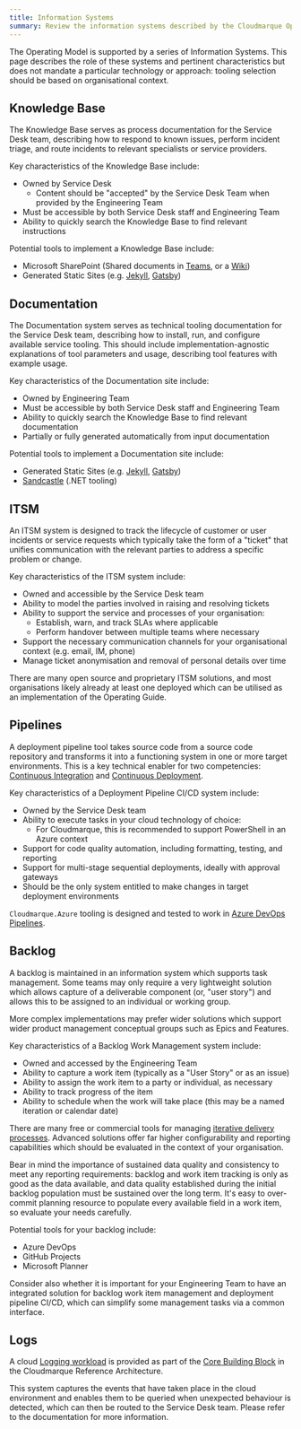 ```yaml
---
title: Information Systems
summary: Review the information systems described by the Cloudmarque Operating Guide alongside selection guidance and characteristics.
---
```

The Operating Model is supported by a series of Information Systems. This page describes the role of these systems and pertinent characteristics but does not mandate a particular technology or approach: tooling selection should be based on organisational context.

## Knowledge Base
The Knowledge Base serves as process documentation for the Service Desk team, describing how to respond to known issues, perform incident triage, and route incidents to relevant specialists or service providers.

Key characteristics of the Knowledge Base include:

 - Owned by Service Desk
    - Content should be "accepted" by the Service Desk Team when provided by the Engineering Team
 - Must be accessible by both Service Desk staff and Engineering Team
 - Ability to quickly search the Knowledge Base to find relevant instructions

Potential tools to implement a Knowledge Base include:

 - Microsoft SharePoint (Shared documents in [Teams](https://www.microsoft.com/en-gb/microsoft-365/microsoft-teams/group-chat-software), or a [Wiki](https://support.office.com/en-gb/article/create-and-edit-a-wiki-dc64f9c2-d1a2-44b5-ac59-b9d535551a32))
 - Generated Static Sites (e.g. [Jekyll](https://jekyllrb.com/), [Gatsby](https://www.gatsbyjs.org/))

## Documentation
The Documentation system serves as technical tooling documentation for the Service Desk team, describing how to install, run, and configure available service tooling. This should include implementation-agnostic explanations of tool parameters and usage, describing tool features with example usage.

Key characteristics of the Documentation site include:

 - Owned by Engineering Team
 - Must be accessible by both Service Desk staff and Engineering Team
 - Ability to quickly search the Knowledge Base to find relevant documentation
 - Partially or fully generated automatically from input documentation

Potential tools to implement a Documentation site include:

 - Generated Static Sites (e.g. [Jekyll](https://jekyllrb.com/), [Gatsby](https://www.gatsbyjs.org/))
 - [Sandcastle](https://www.red-gate.com/simple-talk/dotnet/net-tools/taming-sandcastle-a-net-programmers-guide-to-documenting-your-code/) (.NET tooling)

## ITSM
An ITSM system is designed to track the lifecycle of customer or user incidents or service requests which typically take the form of a "ticket" that unifies communication with the relevant parties to address a specific problem or change.

Key characteristics of the ITSM system include:

 - Owned and accessible by the Service Desk team
 - Ability to model the parties involved in raising and resolving tickets
 - Ability to support the service and processes of your organisation:
    - Establish, warn, and track SLAs where applicable
    - Perform handover between multiple teams where necessary
 - Support the necessary communication channels for your organisational context (e.g. email, IM, phone)
 - Manage ticket anonymisation and removal of personal details over time

There are many open source and proprietary ITSM solutions, and most organisations likely already at least one deployed which can be utilised as an implementation of the Operating Guide.

## Pipelines
A deployment pipeline tool takes source code from a source code repository and transforms it into a functioning system in one or more target environments. This is a key technical enabler for two competencies: [Continuous Integration](/cloudmarque/operations/competencies/ci.html) and [Continuous Deployment](/cloudmarque/operations/competencies/ci.html).

Key characteristics of a Deployment Pipeline CI/CD system include:

 - Owned by the Service Desk team
 - Ability to execute tasks in your cloud technology of choice:
    - For Cloudmarque, this is recommended to support PowerShell in an Azure context
 - Support for code quality automation, including formatting, testing, and reporting
 - Support for multi-stage sequential deployments, ideally with approval gateways
 - Should be the only system entitled to make changes in target deployment environments

`Cloudmarque.Azure` tooling is designed and tested to work in [Azure DevOps Pipelines](https://azure.microsoft.com/en-gb/services/devops/pipelines/).

## Backlog
A backlog is maintained in an information system which supports task management. Some teams may only require a very lightweight solution which allows capture of a deliverable component (or, "user story") and allows this to be assigned to an individual or working group.

More complex implementations may prefer wider solutions which support wider product management conceptual groups such as Epics and Features.

Key characteristics of a Backlog Work Management system include:

 - Owned and accessed by the Engineering Team
 - Ability to capture a work item (typically as a "User Story" or as an issue)
 - Ability to assign the work item to a party or individual, as necessary
 - Ability to track progress of the item
 - Ability to schedule when the work will take place (this may be a named iteration or calendar date)

There are many free or commercial tools for managing [iterative delivery processes](/cloudmarque/operations/ceremony/). Advanced solutions offer far higher configurability and reporting capabilities which should be evaluated in the context of your organisation.

Bear in mind the importance of sustained data quality and consistency to meet any reporting requirements: backlog and work item tracking is only as good as the data available, and data quality established during the initial backlog population must be sustained over the long term. It's easy to over-commit planning resource to populate every available field in a work item, so evaluate your needs carefully.

Potential tools for your backlog include:

 - Azure DevOps
 - GitHub Projects
 - Microsoft Planner

Consider also whether it is important for your Engineering Team to have an integrated solution for backlog work item management and deployment pipeline CI/CD, which can simplify some management tasks via a common interface.

## Logs
A cloud [Logging workload](/cloudmarque/architecture/core/monitoring.html) is provided as part of the [Core Building Block](/cloudmarque/architecture/core/) in the Cloudmarque Reference Architecture.

This system captures the events that have taken place in the cloud environment and enables them to be queried when unexpected behaviour is detected, which can then be routed to the Service Desk team. Please refer to the documentation for more information.